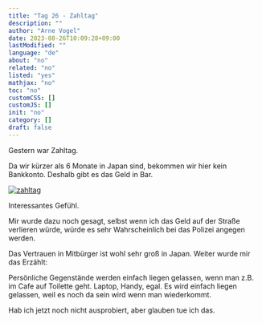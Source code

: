 ```yaml
---
title: "Tag 26 - Zahltag"
description: ""
author: "Arne Vogel"
date: 2023-08-26T10:09:28+09:00
lastModified: ""
language: "de"
about: "no"
related: "no"
listed: "yes"
mathjax: "no"
toc: "no"
customCSS: []
customJS: []
init: "no"
category: []
draft: false
---
```



Gestern war Zahltag.

Da wir kürzer als 6 Monate in Japan sind, bekommen wir hier kein Bankkonto.
Deshalb gibt es das Geld in Bar.

[![zahltag](zahltag-small.jpg)](zahltag.jpg)

Interessantes Gefühl.

Mir wurde dazu noch gesagt, selbst wenn ich das Geld auf der Straße verlieren würde, würde es sehr Wahrscheinlich bei das Polizei angegen werden.

Das Vertrauen in Mitbürger ist wohl sehr groß in Japan.
Weiter wurde mir das Erzählt:

Persönliche Gegenstände werden einfach liegen gelassen, wenn man z.B. im Cafe auf Toilette geht.
Laptop, Handy, egal.
Es wird einfach liegen gelassen, weil es noch da sein wird wenn man wiederkommt.

Hab ich jetzt noch nicht ausprobiert, aber glauben tue ich das.
